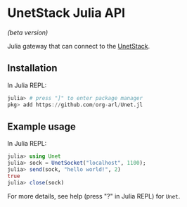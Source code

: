 # UnetStack Julia API
_(beta version)_

Julia gateway that can connect to the [UnetStack](https://unetstack.net).

## Installation

In Julia REPL:
```julia
julia> # press "]" to enter package manager
pkg> add https://github.com/org-arl/Unet.jl
```

## Example usage

In Julia REPL:
```julia
julia> using Unet
julia> sock = UnetSocket("localhost", 1100);
julia> send(sock, "hello world!", 2)
true
julia> close(sock)
```

For more details, see help (press "?" in Julia REPL) for `Unet`.

